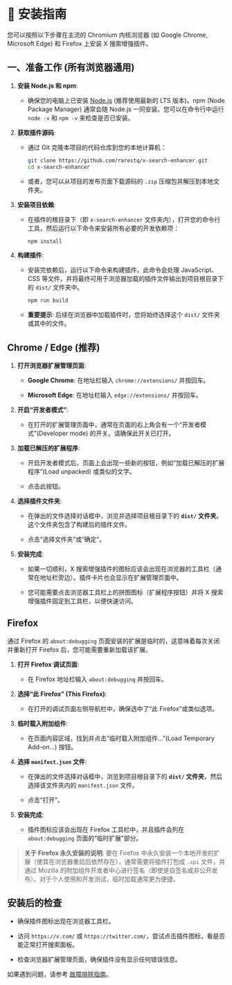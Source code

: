 # 🚀 安装指南

您可以按照以下步骤在主流的 Chromium 内核浏览器 (如 Google Chrome, Microsoft Edge) 和 Firefox 上安装 X 搜索增强插件。

## 一、准备工作 (所有浏览器通用)

1.  **安装 Node.js 和 npm**:

    - 确保您的电脑上已安装 [Node.js](https://nodejs.org/) (推荐使用最新的 LTS 版本)。npm (Node Package Manager) 通常会随 Node.js 一同安装。您可以在命令行中运行 `node -v` 和 `npm -v` 来检查是否已安装。

2.  **获取插件源码**:

    - 通过 Git 克隆本项目的代码仓库到您的本地计算机：

      ```bash
      git clone https://github.com/rarestq/x-search-enhancer.git
      cd x-search-enhancer
      ```

    - 或者，您可以从项目的发布页面下载源码的 `.zip` 压缩包并解压到本地文件夹。

3.  **安装项目依赖**:

    - 在插件的根目录下（即 `x-search-enhancer` 文件夹内），打开您的命令行工具，然后运行以下命令来安装所有必要的开发依赖项：
      ```bash
      npm install
      ```

4.  **构建插件**:

    - 安装完依赖后，运行以下命令来构建插件。此命令会处理 JavaScript、CSS 等文件，并将最终可用于浏览器加载的插件文件输出到项目根目录下的 `dist/` 文件夹中。

      ```bash
      npm run build
      ```

    - **重要提示**: 后续在浏览器中加载插件时，您将始终选择这个 `dist/` 文件夹或其中的文件。

## Chrome / Edge (推荐)

1.  **打开浏览器扩展管理页面**:

    - **Google Chrome**: 在地址栏输入 `chrome://extensions/` 并按回车。

    - **Microsoft Edge**: 在地址栏输入 `edge://extensions/` 并按回车。

2.  **开启“开发者模式”**:

    - 在打开的扩展管理页面中，通常在页面的右上角会有一个“开发者模式”(Developer mode) 的开关。请确保此开关已打开。

3.  **加载已解压的扩展程序**:

    - 开启开发者模式后，页面上会出现一些新的按钮，例如“加载已解压的扩展程序”(Load unpacked) 或类似的文字。

    - 点击此按钮。

4.  **选择插件文件夹**:

    - 在弹出的文件选择对话框中，浏览并选择项目根目录下的 **`dist/` 文件夹**。这个文件夹包含了构建后的插件文件。

    - 点击“选择文件夹”或“确定”。

5.  **安装完成**:

    - 如果一切顺利，X 搜索增强插件的图标应该会出现在浏览器的工具栏（通常在地址栏旁边）。插件卡片也会显示在扩展管理页面中。

    - 您可能需要点击浏览器工具栏上的拼图图标（扩展程序按钮）并将 X 搜索增强插件固定到工具栏，以便快速访问。

## Firefox

通过 Firefox 的 `about:debugging` 页面安装的扩展是临时的，这意味着每次关闭并重新打开 Firefox 后，您可能需要重新加载该扩展。

1.  **打开 Firefox 调试页面**:

    - 在 Firefox 地址栏输入 `about:debugging` 并按回车。

2.  **选择“此 Firefox” (This Firefox)**:

    - 在打开的调试页面左侧导航栏中，确保选中了“此 Firefox”或类似选项。

3.  **临时载入附加组件**:

    - 在页面内容区域，找到并点击“临时载入附加组件…”(Load Temporary Add-on…) 按钮。

4.  **选择 `manifest.json` 文件**:

    - 在弹出的文件选择对话框中，浏览到项目根目录下的 **`dist/` 文件夹**，然后选择该文件夹内的 `manifest.json` 文件。

    - 点击“打开”。

5.  **安装完成**:
    - 插件图标应该会出现在 Firefox 工具栏中，并且插件会列在 `about:debugging` 页面的“临时扩展”部分。

> **关于 Firefox 永久安装的说明**:
> 要在 Firefox 中永久安装一个本地开发的扩展（使其在浏览器重启后依然存在），通常需要将插件打包成 `.xpi` 文件，并通过 Mozilla 的附加组件开发者中心进行签名（即使是自签名或非公开发布）。对于个人使用和开发测试，临时加载通常更为便捷。

## 安装后的检查

- 确保插件图标出现在浏览器工具栏。

- 访问 `https://x.com/` 或 `https://twitter.com/`，尝试点击插件图标，看是否能正常打开搜索面板。

- 检查浏览器扩展管理页面，确保插件没有显示任何错误信息。

如果遇到问题，请参考 [故障排除指南](TROUBLESHOOTING.md)。
